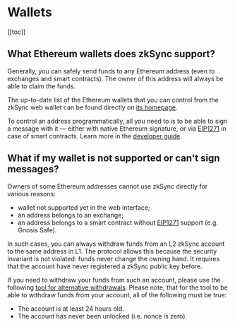# Wallets

[[toc]]

## What Ethereum wallets does zkSync support?

Generally, you can safely send funds to any Ethereum address (even to exchanges and smart contracts). The owner of this
address will always be able to claim the funds.

The up-to-date list of the Ethereum wallets that you can control from the zkSync web wallet can be found directly on
[its homepage](https://wallet.zksync.io).

To control an address programmatically, all you need to is to be able to sign a message with it — either with native
Ethereum signature, or via [EIP1271](https://github.com/ethereum/EIPs/blob/master/EIPS/eip-1271.md) in case of smart
contracts. Learn more in the [developer guide](/dev/).

## What if my wallet is not supported or can't sign messages?

Owners of some Ethereum addresses cannot use zkSync directly for various reasons:

- wallet not supported yet in the web interface;
- an address belongs to an exchange;
- an address belongs to a smart contract without
  [EIP1271](https://github.com/ethereum/EIPs/blob/master/EIPS/eip-1271.md) support (e.g. Gnosis Safe).

In such cases, you can always withdraw funds from an L2 zkSync account to the same address in L1. The protocol allows
this because the security invariant is not violated: funds never change the owning hand. It requires that the account
have never registered a zkSync public key before.

If you need to withdraw your funds from such an account, please use the following
[tool for alternative withdrawals](https://withdraw.zksync.io). Please note, that for the tool to be able to withdraw
funds from your account, all of the following must be true:

- The account is at least 24 hours old.
- The account has never been unlocked (i.e. nonce is zero).

